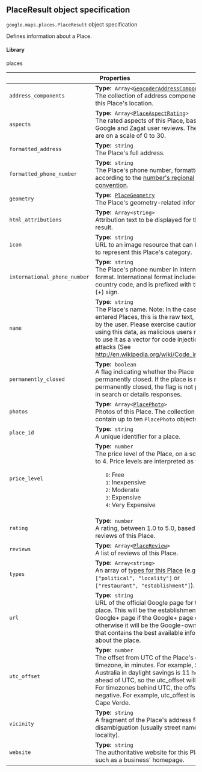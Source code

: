 <h2 id="PlaceResult"> PlaceResult object specification </h2><p>
<code><span itemprop="path">google.maps.places</span>.<span itemprop="name">PlaceResult</span></code>
object specification
</p><p>Defines information about a Place.</p><h4>Library</h4><p>places</p><div class="devsite-table-wrapper"><table class="properties responsive" summary="interface PlaceResult - Properties">
<thead>
<tr><th colspan="2">Properties</th>
</tr></thead>
<tbody>
<tr>
<td><code><span>address_components</span></code></td>
<td><div><strong>Type:</strong>&nbsp; <code>Array&lt;<a href="https://github.com/amenadiel/google-maps-documentation/blob/master/docs/GeocoderAddressComponent.md">GeocoderAddressComponent</a>&gt;</code></div>
<div class="desc">The collection of address components for this Place's location.</div></td>
</tr>
<tr>
<td><code><span>aspects</span></code></td>
<td><div><strong>Type:</strong>&nbsp; <code>Array&lt;<a href="https://github.com/amenadiel/google-maps-documentation/blob/master/docs/PlaceAspectRating.md">PlaceAspectRating</a>&gt;</code></div>
<div class="desc">The rated aspects of this Place, based on Google and Zagat user reviews. The ratings are on a scale of 0 to 30.</div></td>
</tr>
<tr>
<td><code><span>formatted_address</span></code></td>
<td><div><strong>Type:</strong>&nbsp; <code>string</code></div>
<div class="desc">The Place's full address.</div></td>
</tr>
<tr>
<td><code><span>formatted_phone_number</span></code></td>
<td><div><strong>Type:</strong>&nbsp; <code>string</code></div>
<div class="desc">The Place's phone number, formatted according to the <a href="http://en.wikipedia.org/wiki/Local_conventions_for_writing_telephone_numbers"> number's regional convention</a>.</div></td>
</tr>
<tr>
<td><code><span>geometry</span></code></td>
<td><div><strong>Type:</strong>&nbsp; <code><a href="https://github.com/amenadiel/google-maps-documentation/blob/master/docs/PlaceGeometry.md">PlaceGeometry</a></code></div>
<div class="desc">The Place's geometry-related information.</div></td>
</tr>
<tr>
<td><code><span>html_attributions</span></code></td>
<td><div><strong>Type:</strong>&nbsp; <code>Array&lt;string&gt;</code></div>
<div class="desc">Attribution text to be displayed for this Place result.</div></td>
</tr>
<tr>
<td><code><span>icon</span></code></td>
<td><div><strong>Type:</strong>&nbsp; <code>string</code></div>
<div class="desc">URL to an image resource that can be used to represent this Place's category.</div></td>
</tr>
<tr>
<td><code><span>international_phone_number</span></code></td>
<td><div><strong>Type:</strong>&nbsp; <code>string</code></div>
<div class="desc">The Place's phone number in international format. International format includes the country code, and is prefixed with the plus (+) sign.</div></td>
</tr>
<tr>
<td><code><span>name</span></code></td>
<td><div><strong>Type:</strong>&nbsp; <code>string</code></div>
<div class="desc">The Place's name. Note: In the case of user entered Places, this is the raw text, as typed by the user. Please exercise caution when using this data, as malicious users may try to use it as a vector for code injection attacks (See <a href="http://en.wikipedia.org/wiki/Code_injection"> http://en.wikipedia.org/wiki/Code_injection</a>).</div></td>
</tr>
<tr>
<td><code><span>permanently_closed</span></code></td>
<td><div><strong>Type:</strong>&nbsp; <code>boolean</code></div>
<div class="desc">A flag indicating whether the Place is permanently closed. If the place is not permanently closed, the flag is not present in search or details responses.</div></td>
</tr>
<tr>
<td><code><span>photos</span></code></td>
<td><div><strong>Type:</strong>&nbsp; <code>Array&lt;<a href="https://github.com/amenadiel/google-maps-documentation/blob/master/docs/PlacePhoto.md">PlacePhoto</a>&gt;</code></div>
<div class="desc">Photos of this Place. The collection will contain up to ten <code>PlacePhoto</code> objects.</div></td>
</tr>
<tr>
<td><code><span>place_id</span></code></td>
<td><div><strong>Type:</strong>&nbsp; <code>string</code></div>
<div class="desc">A unique identifier for a place.</div></td>
</tr>
<tr>
<td><code><span>price_level</span></code></td>
<td><div><strong>Type:</strong>&nbsp; <code>number</code></div>
<div class="desc">The price level of the Place, on a scale of 0 to 4. Price levels are interpreted as follows: <ul style="list-style-type: none;"> <li><code>0</code>: Free </li><li><code>1</code>: Inexpensive </li><li><code>2</code>: Moderate </li><li><code>3</code>: Expensive </li><li><code>4</code>: Very Expensive </li></ul></div></td>
</tr>
<tr>
<td><code><span>rating</span></code></td>
<td><div><strong>Type:</strong>&nbsp; <code>number</code></div>
<div class="desc">A rating, between 1.0 to 5.0, based on user reviews of this Place.</div></td>
</tr>
<tr>
<td><code><span>reviews</span></code></td>
<td><div><strong>Type:</strong>&nbsp; <code>Array&lt;<a href="https://github.com/amenadiel/google-maps-documentation/blob/master/docs/PlaceReview.md">PlaceReview</a>&gt;</code></div>
<div class="desc">A list of reviews of this Place.</div></td>
</tr>
<tr>
<td><code><span>types</span></code></td>
<td><div><strong>Type:</strong>&nbsp; <code>Array&lt;string&gt;</code></div>
<div class="desc">An array of <a href="/places/supported_types">types for this Place</a> (e.g., <code>["political", "locality"]</code> or <code>["restaurant", "establishment"]</code>).</div></td>
</tr>
<tr>
<td><code><span>url</span></code></td>
<td><div><strong>Type:</strong>&nbsp; <code>string</code></div>
<div class="desc">URL of the official Google page for this place. This will be the establishment's Google+ page if the Google+ page exists, otherwise it will be the Google-owned page that contains the best available information about the place.</div></td>
</tr>
<tr>
<td><code><span>utc_offset</span></code></td>
<td><div><strong>Type:</strong>&nbsp; <code>number</code></div>
<div class="desc">The offset from UTC of the Place's current timezone, in minutes. For example, Sydney, Australia in daylight savings is 11 hours ahead of UTC, so the utc_offset will be 660. For timezones behind UTC, the offset is negative. For example, utc_offest is -60 for Cape Verde.</div></td>
</tr>
<tr>
<td><code><span>vicinity</span></code></td>
<td><div><strong>Type:</strong>&nbsp; <code>string</code></div>
<div class="desc">A fragment of the Place's address for disambiguation (usually street name and locality).</div></td>
</tr>
<tr>
<td><code><span>website</span></code></td>
<td><div><strong>Type:</strong>&nbsp; <code>string</code></div>
<div class="desc">The authoritative website for this Place, such as a business' homepage.</div></td>
</tr>
</tbody>
</table></div>